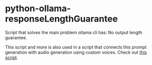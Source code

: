 # python-ollama-responseLengthGuarantee
Script that solves the main problem ollama cli has: No output length guarantee.

This script and more is also used in a script that connects this prompt generation with audio generation using custom voices. Check out [this script](https://github.com/downIoads/python_ollama_vibevoice_automation).
